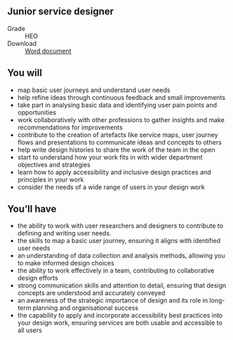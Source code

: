 ## Junior service designer

<dl class="govuk-summary-list">
  <div class="govuk-summary-list__row">
    <dt class="govuk-summary-list__key">
      Grade
    </dt>
    <dd class="govuk-summary-list__value">
      HEO
    </dd>
  </div>
   <div class="govuk-summary-list__row" data-ignore="true">
    <dt class="govuk-summary-list__key">
      Download
    </dt>
    <dd class="govuk-summary-list__value">
      <a href="word">Word document</a>
    </dd>
  </div>
  </dl>


  

## You will

- map basic user journeys and understand user needs
- help refine ideas through continuous feedback and small improvements
- take part in analysing basic data and identifying user pain points and opportunities
- work collaboratively with other professions to gather insights and make recommendations for improvements
- contribute to the creation of artefacts like service maps, user journey flows and presentations to communicate ideas and concepts to others
- help write design histories to share the work of the team in the open
- start to understand how your work fits in with wider department objectives and strategies
- learn how to apply accessibility and inclusive design practices and principles in your work 
- consider the needs of a wide range of users in your design work 

## You’ll have

- the ability to work with user researchers and designers to contribute to defining and writing user needs.
- the skills to map a basic user journey, ensuring it aligns with identified user needs
- an understanding of data collection and analysis methods, allowing you to make informed design choices
- the ability to work effectively in a team, contributing to collaborative design efforts
- strong communication skills and attention to detail, ensuring that design concepts are understood and accurately conveyed
- an awareness of the strategic importance of design and its role in long-term planning and organisational success
- the capability to apply and incorporate accessibility best practices into your design work, ensuring services are both usable and accessible to all users 